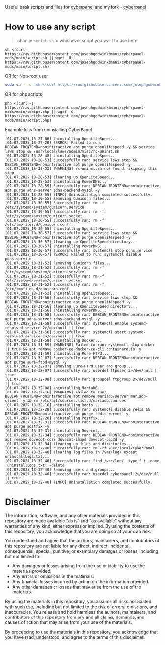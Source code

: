 Useful bash scripts and files for [cyberpanel](https://github.com/usmannasir/cyberpanel/tree/stable) and my fork - [cyberpanel](https://github.com/josephgodwinkimani/cyberpanel)

# How to use any script

> change `script.sh` to whichever script you want to use here

```
sh <(curl https://raw.githubusercontent.com/josephgodwinkimani/cyberpanel-mods/main/script.sh || wget -O - https://raw.githubusercontent.com/josephgodwinkimani/cyberpanel-mods/main/script.sh)
```

OR for Non-root user

```bash
sudo su - -c "sh <(curl https://raw.githubusercontent.com/josephgodwinkimani/cyberpanel-mods/main/script.sh || wget -O - https://raw.githubusercontent.com/josephgodwinkimani/cyberpanel-mods/main/script.sh)"
```

OR for php scripts

```
php <(curl -s https://raw.githubusercontent.com/josephgodwinkimani/cyberpanel-mods/main/script.php || wget -O - https://raw.githubusercontent.com/josephgodwinkimani/cyberpanel-mods/main/script.php)
```

Example logs from uninstalling CyberPanel

```
[01.07.2025_18-27-06] Uninstalling OpenLiteSpeed...
[01.07.2025_18-27-20] [ERROR] Failed to run: DEBIAN_FRONTEND=noninteractive apt purge openlitespeed -y && service lsws stop && /usr/local/lsws/admin/misc/rc-uninst.sh
[01.07.2025_18-28-48] Uninstalling OpenLiteSpeed...
[01.07.2025_18-28-53] Successfully ran: service lsws stop && DEBIAN_FRONTEND=noninteractive apt purge openlitespeed -y
[01.07.2025_18-28-53] [WARNING] rc-uninst.sh not found; skipping this step.
[01.07.2025_18-28-53] Cleaning up OpenLiteSpeed...
[01.07.2025_18-28-53] Uninstalling PowerDNS...
[01.07.2025_18-28-55] Successfully ran: DEBIAN_FRONTEND=noninteractive apt purge pdns-server pdns-backend-mysql -y
[01.07.2025_18-28-55] [INFO] Uninstallation completed successfully.
[01.07.2025_18-30-55] Removing Gunicorn files...
[01.07.2025_18-30-55] Successfully ran: rm -f /etc/systemd/system/gunicorn.service
[01.07.2025_18-30-55] Successfully ran: rm -f /etc/systemd/system/gunicorn.socket
[01.07.2025_18-30-55] Successfully ran: rm -f /etc/tmpfiles.d/gunicorn.conf
[01.07.2025_18-30-55] Uninstalling OpenLiteSpeed...
[01.07.2025_18-30-57] Successfully ran: service lsws stop && DEBIAN_FRONTEND=noninteractive apt purge openlitespeed -y
[01.07.2025_18-30-57] Cleaning up OpenLiteSpeed directory...
[01.07.2025_18-30-57] Uninstalling PowerDNS...
[01.07.2025_18-30-57] Successfully ran: systemctl stop pdns.service
[01.07.2025_18-30-57] [ERROR] Failed to run: systemctl disable pdns.service
[01.07.2025_18-31-52] Removing Gunicorn files...
[01.07.2025_18-31-52] Successfully ran: rm -f /etc/systemd/system/gunicorn.service
[01.07.2025_18-31-52] Successfully ran: rm -f /etc/systemd/system/gunicorn.socket
[01.07.2025_18-31-52] Successfully ran: rm -f /etc/tmpfiles.d/gunicorn.conf
[01.07.2025_18-31-52] Uninstalling OpenLiteSpeed...
[01.07.2025_18-31-56] Successfully ran: service lsws stop && DEBIAN_FRONTEND=noninteractive apt purge openlitespeed -y
[01.07.2025_18-31-56] Cleaning up OpenLiteSpeed directory...
[01.07.2025_18-31-56] Uninstalling PowerDNS...
[01.07.2025_18-31-58] Successfully ran: DEBIAN_FRONTEND=noninteractive apt purge pdns-server pdns-backend-mysql -y
[01.07.2025_18-31-58] Successfully ran: systemctl enable systemd-resolved.service 2>/dev/null || true
[01.07.2025_18-31-58] Successfully ran: systemctl start systemd-resolved.service 2>/dev/null || true
[01.07.2025_18-31-58] Uninstalling Docker...
[01.07.2025_18-31-59] [WARNING] Failed to run: systemctl stop docker || true && apt remove docker-ce docker-ce-cli containerd.io -y
[01.07.2025_18-31-59] Uninstalling Pure-FTPd...
[01.07.2025_18-32-07] Successfully ran: DEBIAN_FRONTEND=noninteractive apt purge pure-ftpd-mysql -y
[01.07.2025_18-32-07] Removing Pure-FTPd user and group...
[01.07.2025_18-32-07] Successfully ran: userdel ftpuser 2>/dev/null || true
[01.07.2025_18-32-08] Successfully ran: groupdel ftpgroup 2>/dev/null || true
[01.07.2025_18-32-08] Uninstalling MariaDB...
[01.07.2025_18-32-16] [WARNING] Failed to run: DEBIAN_FRONTEND=noninteractive apt remove mariadb-server mariadb-client -y && rm /etc/apt/sources.list.d/mariadb.sources
[01.07.2025_18-32-16] Uninstalling Redis...
[01.07.2025_18-32-28] Successfully ran: systemctl disable redis && DEBIAN_FRONTEND=noninteractive apt purge redis-server -y
[01.07.2025_18-32-28] Uninstalling Postfix...
[01.07.2025_18-32-31] Successfully ran: DEBIAN_FRONTEND=noninteractive apt purge postfix -y
[01.07.2025_18-32-31] Uninstalling Dovecot...
[01.07.2025_18-32-34] Successfully ran: DEBIAN_FRONTEND=noninteractive apt remove dovecot-core dovecot-imapd dovecot-pop3d -y
[01.07.2025_18-32-34] Cleaning up files and directories...
[01.07.2025_18-32-40] Successfully ran: rm -rf /usr/local/CyberPanel
[01.07.2025_18-32-40] Clearing log files in /var/log/ except uninstallLogs.txt...
[01.07.2025_18-32-40] Successfully ran: find /var/log/ -type f ! -name 'uninstallLogs.txt' -delete
[01.07.2025_18-32-40] Removing users and groups...
[01.07.2025_18-32-40] Successfully ran: userdel cyberpanel 2>/dev/null || true
[01.07.2025_18-32-40] [INFO] Uninstallation completed successfully.
```
# Disclaimer

The information, software, and any other materials provided in this repository are made available "as is" and "as available" without any warranties of any kind, either express or implied. By using the contents of this repository, you acknowledge that you are doing so at your own risk.

You understand and agree that the authors, maintainers, and contributors of this repository are not liable for any direct, indirect, incidental, consequential, special, punitive, or exemplary damages or losses, including but not limited to:

- Any damages or losses arising from the use or inability to use the materials provided.
- Any errors or omissions in the materials.
- Any financial losses incurred by acting on the information provided.
- Any other damages or losses that may arise from the use of the materials.

By using the materials in this repository, you assume all risks associated with such use, including but not limited to the risk of errors, omissions, and inaccuracies. You release and hold harmless the authors, maintainers, and contributors of this repository from any and all claims, demands, and causes of action that may arise from your use of the materials.

By proceeding to use the materials in this repository, you acknowledge that you have read, understood, and agree to the terms of this disclaimer.
